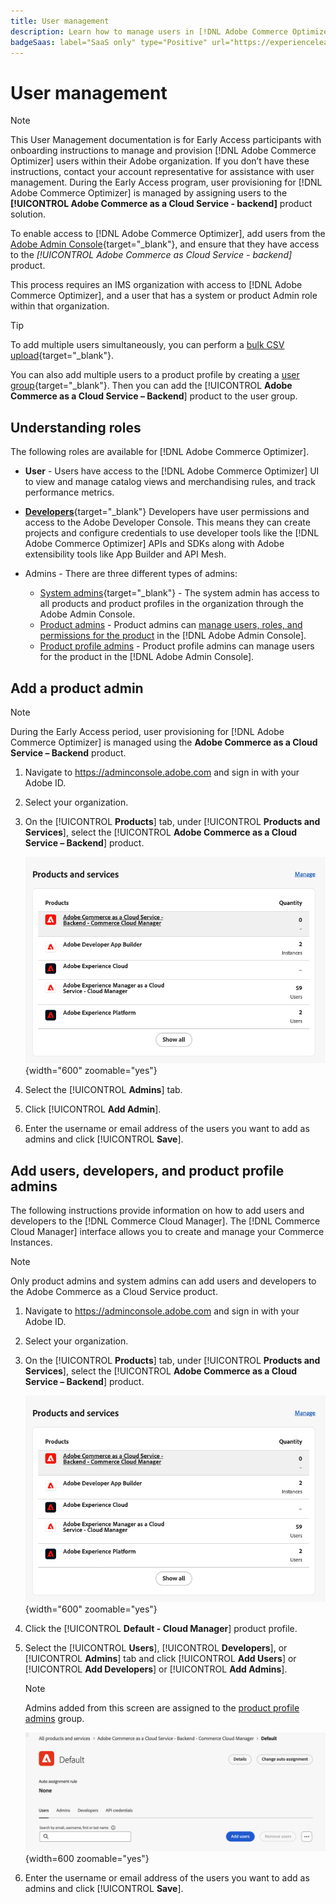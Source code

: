 ```yaml
---
title: User management
description: Learn how to manage users in [!DNL Adobe Commerce Optimizer].
badgeSaas: label="SaaS only" type="Positive" url="https://experienceleague.adobe.com/en/docs/commerce/user-guides/product-solutions" tooltip="Applies to Adobe Commerce as a Cloud Service and Adobe Commerce Optimizer projects only (Adobe-managed SaaS infrastructure)."
---
```

# User management

>[!NOTE]
>
>This User Management documentation is for Early Access participants with onboarding instructions to manage and provision [!DNL Adobe Commerce Optimizer] users within their Adobe organization. If you don’t have these instructions, contact your account representative for assistance with user management. During the Early Access program, user provisioning for [!DNL Adobe Commerce Optimizer] is managed by assigning users to the  **[!UICONTROL Adobe Commerce as a Cloud Service - backend]** product solution.

To enable access to [!DNL Adobe Commerce Optimizer], add users from the [Adobe Admin Console](https://adminconsole.adobe.com){target="_blank"}, and ensure that they have access to the *[!UICONTROL Adobe Commerce as Cloud Service - backend]* product.

This process requires an IMS organization with access to [!DNL Adobe Commerce Optimizer], and a user that has a system or product Admin role within that organization.

>[!TIP]
>
>To add multiple users simultaneously, you can perform a [bulk CSV upload](https://helpx.adobe.com/enterprise/using/bulk-upload-users.html){target="_blank"}.
> 
> You can also add multiple users to a product profile by creating a [user group](https://helpx.adobe.com/enterprise/using/user-groups.html){target="_blank"}. Then you can add the [!UICONTROL **Adobe Commerce as a Cloud Service – Backend**] product to the user group. 

## Understanding roles

The following roles are available for [!DNL Adobe Commerce Optimizer].

* **User** - Users have access to the [!DNL Adobe Commerce Optimizer] UI to view and manage catalog views and merchandising rules, and track performance metrics.

* [**Developers**](https://helpx.adobe.com/enterprise/using/manage-developers.html#Adddevelopers){target="_blank"} Developers have user permissions and access to the Adobe Developer Console. This means they can create projects and configure credentials to use developer tools like the [!DNL Adobe Commerce Optimizer]  APIs and SDKs along with Adobe extensibility tools like App Builder and API Mesh.

* Admins - There are three different types of admins:
    * [System admins](https://helpx.adobe.com/enterprise/using/admin-roles.html){target="_blank"} - The system admin has access to all products and product profiles in the organization through the Adobe Admin Console.
    * [Product admins](#add-a-product-admin) - Product admins can [manage users, roles, and permissions for the product](#add-users-and-admins) in the [!DNL Adobe Admin Console].
    * [Product profile admins](#add-users-developers-and-product-profile-admins) - Product profile admins can manage users for the product in the [!DNL Adobe Admin Console].

## Add a product admin

>[!NOTE]
>
>During the Early Access period, user provisioning for [!DNL Adobe Commerce Optimizer] is managed using the **Adobe Commerce as a Cloud Service – Backend** product.

1. Navigate to https://adminconsole.adobe.com and sign in with your Adobe ID.

1. Select your organization.

1. On the [!UICONTROL **Products**] tab, under [!UICONTROL **Products and Services**], select the [!UICONTROL **Adobe Commerce as a Cloud Service – Backend**] product.

    ![select product](../cloud-service/assets/backend.png){width="600" zoomable="yes"}

1. Select the [!UICONTROL **Admins**] tab.

1. Click [!UICONTROL **Add Admin**].

1. Enter the username or email address of the users you want to add as admins and click [!UICONTROL **Save**].

## Add users, developers, and product profile admins

The following instructions provide information on how to add users and developers to the [!DNL Commerce Cloud Manager]. The [!DNL Commerce Cloud Manager] interface allows you to create and manage your Commerce Instances.

>[!NOTE]
>
>Only product admins and system admins can add users and developers to the Adobe Commerce as a Cloud Service product.

1. Navigate to https://adminconsole.adobe.com and sign in with your Adobe ID.

1. Select your organization.

1. On the [!UICONTROL **Products**] tab, under [!UICONTROL **Products and Services**], select the [!UICONTROL **Adobe Commerce as a Cloud Service – Backend**] product.

    ![select product](../cloud-service/assets/backend.png){width="600" zoomable="yes"}

1. Click the [!UICONTROL **Default - Cloud Manager**] product profile.

1. Select the [!UICONTROL **Users**], [!UICONTROL **Developers**], or [!UICONTROL **Admins**] tab and click [!UICONTROL **Add Users**] or [!UICONTROL **Add Developers**] or [!UICONTROL **Add Admins**].

    >[!NOTE]
    >
    >Admins added from this screen are assigned to the [product profile admins](#understanding-roles) group.

    ![tab select](../cloud-service/assets/tab-select.png){width=600 zoomable="yes"}

1. Enter the username or email address of the users you want to add as admins and click [!UICONTROL **Save**].

